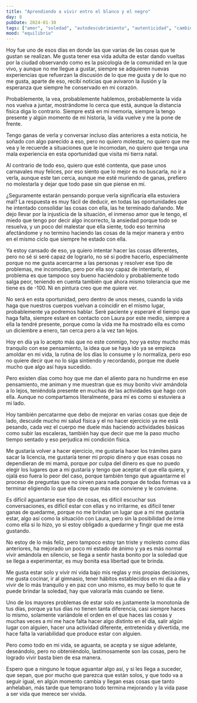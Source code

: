 ```yaml
---
title: "Aprendiendo a vivir entro el blanco y el negro"
day: 8
pubDate: 2024-01-30
tags: ["amor", "soledad", "autodescubrimiento", "autenticidad", "cambios", "cambios", "rutina", "habitos",  "desafios"]
mood: "equilibrio"
---
```


Hoy fue uno de esos días en donde las que varias de las cosas que te gustan se realizan. Me gusta tener esa vida adulta de estar dando vueltas por la ciudad observando como es la psicología de la comunidad en la que vivo, y aunque no me llegue a gustar, siempre se adquieren nuevas experiencias que refuerzan la discusión de lo que me gusta y de lo que no me gusta, aparte de eso, recibí noticias que avivaron la ilusión y la esperanza que siempre he conservado en mi corazón.

Probablemente, la vea, probablemente hablemos, probablemente la vida nos vuelva a juntar, mostrándome lo cerca que está, aunque la distancia física diga lo contrario. Siempre está en mi memoria, siempre la tengo presente y algún momento de mi historia, la vida vuelve y me la pone de frente.

Tengo ganas de verla y conversar incluso días anteriores a esta noticia, he soñado con algo parecido a eso, pero no quiero molestar, no quiero que me vea y le recuerde a situaciones que le incomodan, no quiero que tenga una mala experiencia en esta oportunidad que visita mi tierra natal. 

Al contrario de todo eso, quiero que esté contenta, que pase unos carnavales muy felices, por eso siento que lo mejor es no buscarla, no ir a verla, aunque este tan cerca, aunque me esté muriendo de ganas, prefiero no molestarla y dejar que todo pase sin que piense en mí.

¿Seguramente estarán pensando porque verla significaría ella estuviera mal? La respuesta es muy fácil de deducir, en todas las oportunidades que he intentado consolidar las cosas con ella, las he terminado dañando. Me dejo llevar por la injusticia de la situación, el inmenso amor que le tengo, el miedo que tengo por decir algo incorrecto, la ansiedad porque todo se resuelva, y un poco del malestar que ella siente, todo eso termina afectándome y no termino haciendo las cosas de la mejor manera y entro en el mismo ciclo que siempre he estado con ella.

Ya estoy cansado de eso, ya quiero intentar hacer las cosas diferentes, pero no sé si seré capaz de lograrlo, no sé si podre hacerlo, especialmente porque no me gusta acercarme a las personas y resolver ese tipo de problemas, me incomodan, pero por ella soy capaz de intentarlo, el problema es que tampoco soy bueno haciéndolo y probablemente todo salga peor, teniendo en cuenta también que ahora mismo tolerancia que me tiene es de -100. Ni en pintura creo que me quiere ver.

No será en esta oportunidad, pero dentro de unos meses, cuando la vida haga que nuestros cuerpos vuelvan a coincidir en el mismo lugar, probablemente ya podremos hablar. Seré paciente y esperaré el tiempo que haga falta, siempre estaré en contacto con Laura por este medio, siempre a ella la tendré presente, porque como la vida me ha mostrado ella es como un diciembre a enero, tan cerca pero a la vez tan lejos.

Hoy en día ya lo acepto más que no este conmigo, hoy ya estoy mucho más tranquilo con ese pensamiento, la idea que se haya ido ya se empieza amoldar en mi vida, la rutina de los días lo consume y lo normaliza, pero eso no quiere decir que no lo siga sintiendo y recordando, porque me duele mucho que algo así haya sucedido.

Pero existen días como hoy que me dan el aliento para no hundirme en ese pensamiento, me animan y me muestran que es muy bonito vivir amándola a lo lejos, teniéndola presente en muchas de las actividades que hago con ella. Aunque no compartamos literalmente, para mí es como si estuviera a mi lado.

Hoy también percatarme que debo de mejorar en varias cosas que deje de lado, descuide mucho mi salud física y el no hacer ejercicio ya me está pesando, cada vez el cuerpo me duele más haciendo actividades básicas como subir las escaleras, también hay que decir que me la paso mucho tiempo sentado y eso perjudica mi condición física.

Me gustaría volver a hacer ejercicio, me gustaría hacer los trámites para sacar la licencia, me gustaría tener mi propio dinero y que esas cosas no dependieran de mi mamá, porque por culpa del dinero es que no puedo elegir los lugares que a mí gustaría y tengo que aceptar el que ella quiera, y ojalá eso fuera lo peor del caso, porque también tengo que aguantarme el proceso de preguntas que no sirven para nada porque de todas formas va a terminar eligiendo lo que ella cree que más me conviene y le conviene.

Es difícil aguantarse ese tipo de cosas, es difícil escuchar sus conversaciones, es difícil estar con ellas y no irritarme, es difícil tener ganas de quedarme, porque no me brindan un lugar que a mí me gustaría estar, algo así como la situación con Laura, pero sin la posibilidad de irme como ella si lo hizo, yo si estoy obligado a quedarme y fingir que me está gustando.

No estoy de lo más feliz, pero tampoco estoy tan triste y molesto como días anteriores, ha mejorado un poco mi estado de ánimo y ya es más normal vivir amándola en silencio, se llega a sentir hasta bonito por la soledad que se llega a experimentar, es muy bonita esa libertad que te brinda.

Me gusta estar solo y vivir mi vida bajo mis reglas y mis propias decisiones, me gusta cocinar, ir al gimnasio, tener hábitos establecidos en mi día a día y vivir de lo más tranquilo y en paz con uno mismo, es muy bello lo que te puede brindar la soledad, hay que valorarla más cuando se tiene.

Uno de los mayores problemas de estar solo es justamente la monotonía de tus días, porque ya tus días no tienen tanta diferencia, casi siempre haces lo mismo, solamente variándole el orden en el que haces las cosas y muchas veces a mí me hace falta hacer algo distinto en el día, salir algún lugar con alguien, hacer una actividad diferente, entretenida y divertida, me hace falta la variabilidad que produce estar con alguien.

Pero como todo en mi vida, se aguanta, se acepta y se sigue adelante, deseándolo, pero no obteniéndolo, lastimosamente son las cosas, pero he logrado vivir basta bien de esa manera.

Espero que a ninguno le toque aguantar algo así, y si les llega a suceder, que sepan, que por mucho que parezca que están solos, y que todo va a seguir igual, en algún momento cambia y llegan esas cosas que tanto anhelaban, más tarde que temprano todo termina mejorando y la vida pase a ser vida que merece ser vivida.
